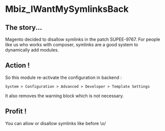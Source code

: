 # Mbiz_IWantMySymlinksBack

## The story...

Magento decided to disallow symlinks in the patch SUPEE-9767. For people like us who works with composer, symlinks are 
a good system to dynamically add modules.  

## Action !

So this module re-activate the configuration in backend :

`System > Configuration > Advanced > Developer > Template Settings`

It also removes the warning block which is not necessary.

## Profit !

You can allow or disallow symlinks like before \o/